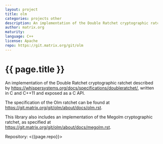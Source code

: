 ```yaml
---
layout: project
title: olm
categories: projects other
description: An implementation of the Double Ratchet cryptographic ratchet in C++	
author: matrix.org
maturity: 
language: C++
license: Apache
repo: https://git.matrix.org/git/olm
---
```


# {{ page.title }}
An implementation of the Double Ratchet cryptographic ratchet described by <https://whispersystems.org/docs/specifications/doubleratchet/>, written in C and C++11 and exposed as a C API.

The specification of the Olm ratchet can be found at <https://git.matrix.org/git/olm/about/docs/olm.rst>.

This library also includes an implementation of the Megolm cryptographic
ratchet, as specified at <https://git.matrix.org/git/olm/about/docs/megolm.rst>.

Repository: <{{page.repo}}>
